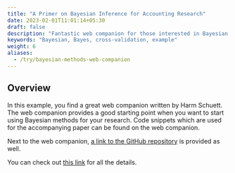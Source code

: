 ```yaml
---
title: "A Primer on Bayesian Inference for Accounting Research"
date: 2023-02-01T11:01:14+05:30
draft: false
description: "Fantastic web companion for those interested in Bayesian Methods"
keywords: "Bayesian, Bayes, cross-validation, example"
weight: 6
aliases:
  - /try/bayesian-methods-web-companion
---
```


## Overview

In this example, you find a great web companion written by Harm Schuett. The web companion provides a good starting point when you want to start using Bayesian methods for your research. Code snippets which are used for the accompanying paper can be found on the web companion. 

Next to the web companion, [a link to the GitHub repository](https://github.com/hschuett/BayesForAccountingResearch) is provided as well. 

You can check out [this link](https://hschuett.github.io/BayesForAccountingResearch/) for all the details.
